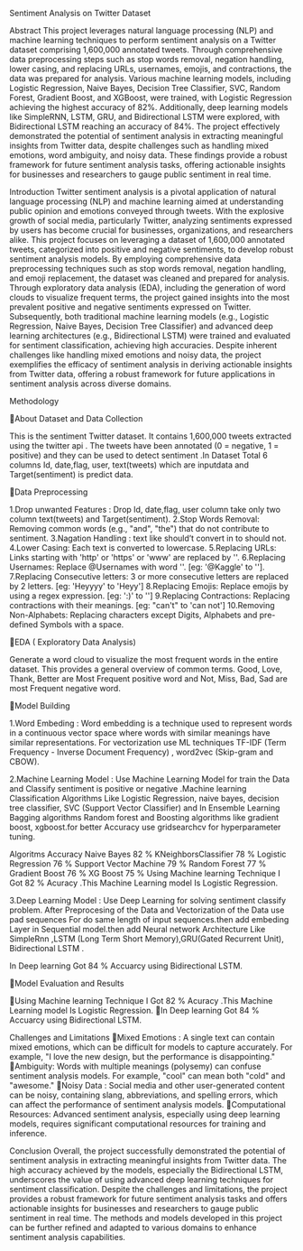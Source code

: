 Sentiment Analysis on Twitter Dataset

Abstract
This project leverages natural language processing (NLP) and machine learning techniques to perform sentiment analysis on a Twitter dataset comprising 1,600,000 annotated tweets. Through comprehensive data preprocessing steps such as stop words removal, negation handling, lower casing, and replacing URLs, usernames, emojis, and contractions, the data was prepared for analysis. Various machine learning models, including Logistic Regression, Naive Bayes, Decision Tree Classifier, SVC, Random Forest, Gradient Boost, and XGBoost, were trained, with Logistic Regression achieving the highest accuracy of 82%. Additionally, deep learning models like SimpleRNN, LSTM, GRU, and Bidirectional LSTM were explored, with Bidirectional LSTM reaching an accuracy of 84%. The project effectively demonstrated the potential of sentiment analysis in extracting meaningful insights from Twitter data, despite challenges such as handling mixed emotions, word ambiguity, and noisy data. These findings provide a robust framework for future sentiment analysis tasks, offering actionable insights for businesses and researchers to gauge public sentiment in real time.

Introduction
Twitter sentiment analysis is a pivotal application of natural language processing (NLP) and machine learning aimed at understanding public opinion and emotions conveyed through tweets. With the explosive growth of social media, particularly Twitter, analyzing sentiments expressed by users has become crucial for businesses, organizations, and researchers alike. This project focuses on leveraging a dataset of 1,600,000 annotated tweets, categorized into positive and negative sentiments, to develop robust sentiment analysis models. By employing comprehensive data preprocessing techniques such as stop words removal, negation handling, and emoji replacement, the dataset was cleaned and prepared for analysis. Through exploratory data analysis (EDA), including the generation of word clouds to visualize frequent terms, the project gained insights into the most prevalent positive and negative sentiments expressed on Twitter. Subsequently, both traditional machine learning models (e.g., Logistic Regression, Naive Bayes, Decision Tree Classifier) and advanced deep learning architectures (e.g., Bidirectional LSTM) were trained and evaluated for sentiment classification, achieving high accuracies. Despite inherent challenges like handling mixed emotions and noisy data, the project exemplifies the efficacy of sentiment analysis in deriving actionable insights from Twitter data, offering a robust framework for future applications in sentiment analysis across diverse domains.




Methodology


About Dataset and Data Collection

This is the sentiment Twitter dataset. It contains 1,600,000 tweets extracted using the twitter api . The tweets have been annotated (0 = negative, 1 = positive) and they can be used to detect sentiment .In Dataset Total 6 columns Id, date,flag, user, text(tweets) which are inputdata and Target(sentiment) is predict data.  

Data Preprocessing

1.Drop unwanted Features : Drop Id, date,flag, user column take only two column    text(tweets) and Target(sentiment).
2.Stop Words Removal: Removing common words (e.g., "and", "the") that do not contribute to sentiment.
3.Nagation Handling  : text like should’t convert in to should not.
4.Lower Casing: Each text is converted to lowercase.
5.Replacing URLs: Links starting with 'http' or 'https' or 'www' are replaced by '<url>'.
6.Replacing Usernames: Replace @Usernames with word '<user>'. [eg: '@Kaggle' to '<user>'].
7.Replacing Consecutive letters: 3 or more consecutive letters are replaced by 2 letters. [eg: 'Heyyyy' to 'Heyy']
8.Replacing Emojis: Replace emojis by using a regex expression. [eg: ':)' to '<smile>']
9.Replacing Contractions: Replacing contractions with their meanings. [eg: "can't" to 'can not']
10.Removing Non-Alphabets: Replacing characters except Digits, Alphabets and pre-defined Symbols with a space.

EDA ( Exploratory Data Analysis)

Generate a word cloud to visualize the most frequent words in the entire dataset. This provides a general overview of common terms. Good, Love, Thank, Better are Most
Frequent positive word and Not, Miss, Bad, Sad are most Frequent negative word.

Model Building

1.Word Embeding : Word embedding is a technique used to represent words in a continuous vector space where words with similar meanings have similar representations. For vectorization use ML techniques TF-IDF (Term Frequency - Inverse Document Frequency)  , word2vec (Skip-gram and CBOW).

2.Machine Learning Model : Use Machine Learning Model for train the Data and Classify sentiment is positive or negative .Machine learning Classification Algorithms
Like Logistic Regression, naive bayes, decision tree classifier, SVC (Support Vector Classifier) and In Ensemble Learning Bagging algorithms Random forest and 
Boosting algorithms like gradient boost, xgboost.for better Accuracy use gridsearchcv for hyperparameter tuning.

Algoritms	Accuracy
Naive Bayes	82 %
KNeighborsClassifier	78 %
Logistic Regression	76 %
Support Vector Machine	79 %
Random Forest	77 %
Gradient Boost	76  % 
XG Boost	75 %
Using Machine learning Technique I Got  82 % Acuracy .This Machine Learning model Is Logistic Regression.


3.Deep Learning Model : Use Deep Learning for solving sentiment classify problem.
After Preprocesing of the Data and Vectorization of the Data use pad sequences
For do same length of input sequences.then add embeding Layer in Sequential model.then add  Neural network Architecture Like SimpleRnn ,LSTM (Long Term Short Memory),GRU(Gated Recurrent Unit), Bidirectional LSTM . 

In Deep learning Got 84 % Accuarcy using Bidirectional LSTM.

Model Evaluation and Results

Using Machine learning Technique I Got  82 % Acuracy .This Machine Learning model Is Logistic Regression.
In Deep learning Got 84 % Accuarcy using Bidirectional LSTM.


Challenges and Limitations
Mixed Emotions : A single text can contain mixed emotions, which can be difficult for models to capture accurately. For example, "I love the new design, but the performance is disappointing."
Ambiguity: Words with multiple meanings (polysemy) can confuse sentiment analysis models. For example, "cool" can mean both "cold" and "awesome."
Noisy Data : Social media and other user-generated content can be noisy, containing slang, abbreviations, and spelling errors, which can affect the performance of sentiment analysis models.
Computational Resources: Advanced sentiment analysis, especially using deep learning models, requires significant computational resources for training and inference.


Conclusion
Overall, the project successfully demonstrated the potential of sentiment analysis in extracting meaningful insights from Twitter data. The high accuracy achieved by the models, especially the Bidirectional LSTM, underscores the value of using advanced deep learning techniques for sentiment classification. Despite the challenges and limitations, the project provides a robust framework for future sentiment analysis tasks and offers actionable insights for businesses and researchers to gauge public sentiment in real time. The methods and models developed in this project can be further refined and adapted to various domains to enhance sentiment analysis capabilities.

